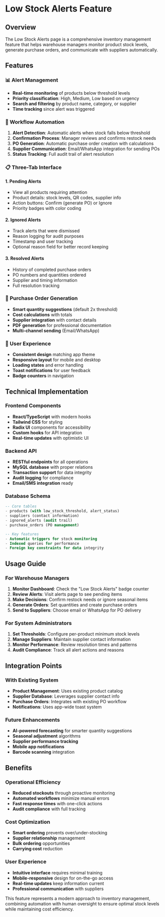 # Low Stock Alerts Feature

## Overview
The Low Stock Alerts page is a comprehensive inventory management feature that helps warehouse managers monitor product stock levels, generate purchase orders, and communicate with suppliers automatically.

## Features

### 📊 Alert Management
- **Real-time monitoring** of products below threshold levels
- **Priority classification**: High, Medium, Low based on urgency
- **Search and filtering** by product name, category, or supplier
- **Time tracking** since alert was triggered

### 🔄 Workflow Automation
1. **Alert Detection**: Automatic alerts when stock falls below threshold
2. **Confirmation Process**: Manager reviews and confirms restock needs
3. **PO Generation**: Automatic purchase order creation with calculations
4. **Supplier Communication**: Email/WhatsApp integration for sending POs
5. **Status Tracking**: Full audit trail of alert resolution

### 📋 Three-Tab Interface

#### 1. Pending Alerts
- View all products requiring attention
- Product details: stock levels, QR codes, supplier info
- Action buttons: Confirm (generate PO) or Ignore
- Priority badges with color coding

#### 2. Ignored Alerts
- Track alerts that were dismissed
- Reason logging for audit purposes
- Timestamp and user tracking
- Optional reason field for better record keeping

#### 3. Resolved Alerts
- History of completed purchase orders
- PO numbers and quantities ordered
- Supplier and timing information
- Full resolution tracking

### 🛒 Purchase Order Generation
- **Smart quantity suggestions** (default 2x threshold)
- **Cost calculations** with totals
- **Supplier integration** with contact details
- **PDF generation** for professional documentation
- **Multi-channel sending** (Email/WhatsApp)

### 🎨 User Experience
- **Consistent design** matching app theme
- **Responsive layout** for mobile and desktop
- **Loading states** and error handling
- **Toast notifications** for user feedback
- **Badge counters** in navigation

## Technical Implementation

### Frontend Components
- **React/TypeScript** with modern hooks
- **Tailwind CSS** for styling
- **Radix UI** components for accessibility
- **Custom hooks** for API integration
- **Real-time updates** with optimistic UI

### Backend API
- **RESTful endpoints** for all operations
- **MySQL database** with proper relations
- **Transaction support** for data integrity
- **Audit logging** for compliance
- **Email/SMS integration** ready

### Database Schema
```sql
-- Core tables
- products (with low_stock_threshold, alert_status)
- suppliers (contact information)
- ignored_alerts (audit trail)
- purchase_orders (PO management)

-- Key features
- Automatic triggers for stock monitoring
- Indexed queries for performance
- Foreign key constraints for data integrity
```

## Usage Guide

### For Warehouse Managers
1. **Monitor Dashboard**: Check the "Low Stock Alerts" badge counter
2. **Review Alerts**: Visit alerts page to see pending items
3. **Make Decisions**: Confirm restock needs or ignore seasonal items
4. **Generate Orders**: Set quantities and create purchase orders
5. **Send to Suppliers**: Choose email or WhatsApp for PO delivery

### For System Administrators
1. **Set Thresholds**: Configure per-product minimum stock levels
2. **Manage Suppliers**: Maintain supplier contact information
3. **Monitor Performance**: Review resolution times and patterns
4. **Audit Compliance**: Track all alert actions and reasons

## Integration Points

### With Existing System
- **Product Management**: Uses existing product catalog
- **Supplier Database**: Leverages supplier contact info
- **Purchase Orders**: Integrates with existing PO workflow
- **Notifications**: Uses app-wide toast system

### Future Enhancements
- **AI-powered forecasting** for smarter quantity suggestions
- **Seasonal adjustment** algorithms
- **Supplier performance tracking**
- **Mobile app notifications**
- **Barcode scanning** integration

## Benefits

### Operational Efficiency
- **Reduced stockouts** through proactive monitoring
- **Automated workflows** minimize manual errors
- **Fast response times** with one-click actions
- **Audit compliance** with full tracking

### Cost Optimization
- **Smart ordering** prevents over/under-stocking
- **Supplier relationship** management
- **Bulk ordering** opportunities
- **Carrying cost** reduction

### User Experience
- **Intuitive interface** requires minimal training
- **Mobile-responsive** design for on-the-go access
- **Real-time updates** keep information current
- **Professional communication** with suppliers

This feature represents a modern approach to inventory management, combining automation with human oversight to ensure optimal stock levels while maintaining cost efficiency.
